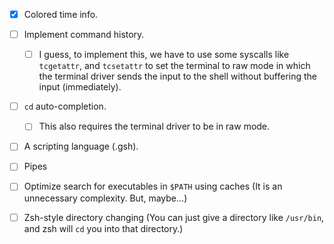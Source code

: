 - [x] Colored time info.

- [ ] Implement command history.
  - [ ] I guess, to implement this, we have to use some syscalls like `tcgetattr`, and `tcsetattr` to set the terminal to raw mode in which the terminal driver sends the input to the shell without buffering the input (immediately).

- [ ] `cd` auto-completion.
  - [ ] This also requires the terminal driver to be in raw mode.

- [ ] A scripting language (.gsh).

- [ ] Pipes

- [ ] Optimize search for executables in `$PATH` using caches (It is an unnecessary complexity. But, maybe...)

- [ ] Zsh-style directory changing (You can just give a directory like `/usr/bin`, and zsh will `cd` you into that directory.)